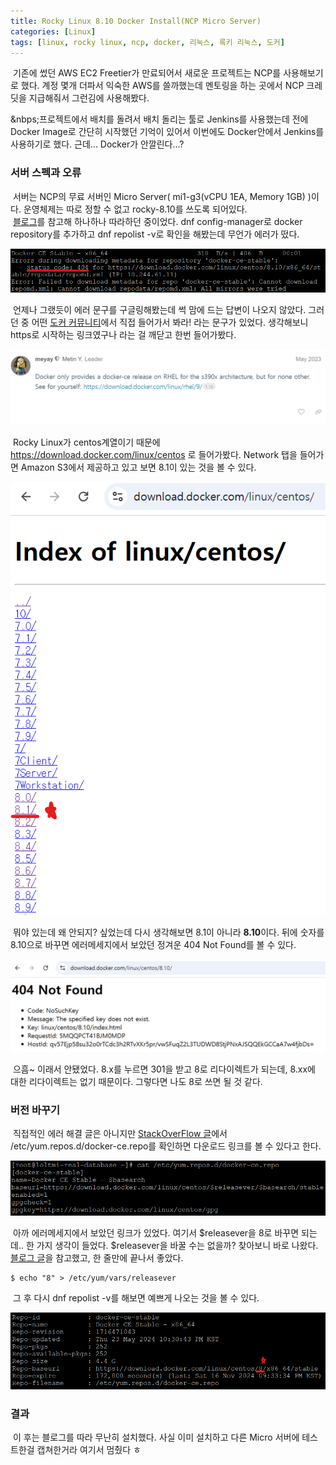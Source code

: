 ```yaml
---
title: Rocky Linux 8.10 Docker Install(NCP Micro Server)
categories: [Linux]
tags: [linux, rocky linux, ncp, docker, 리눅스, 록키 리눅스, 도커]
---
```


&nbsp;기존에 썼던 AWS EC2 Freetier가 만료되어서 새로운 프로젝트는 NCP를 사용해보기로 했다. 계정 몇개 더파서 익숙한 AWS를 쓸까했는데 멘토링을 하는 곳에서 NCP 크레딧을 지급해줘서 그런김에 사용해봤다.

&nbps;프로젝트에서 배치를 돌려서 배치 돌리는 툴로 Jenkins를 사용했는데 전에 Docker Image로 간단히 시작했던 기억이 있어서 이번에도 Docker안에서 Jenkins를 사용하기로 했다. 근데... Docker가 안깔린다...?

### 서버 스펙과 오류

&nbsp;서버는 NCP의 무료 서버인 Micro Server( mi1-g3(vCPU 1EA, Memory 1GB) )이다. 운영체제는 따로 정할 수 없고 rocky-8.10를 쓰도록 되어있다.   
&nbsp;[블로그](https://hahahax5.tistory.com/10)를 참고해 하나하나 따라하던 중이었다. dnf config-manager로 docker repository를 추가하고 dnf repolist -v로 확인을 해봤는데 무언가 에러가 떴다.

![img1](/assets/img/2024-11-06-rocky-linux-8-10-docker-install/img1.png)

&nbsp;언제나 그랬듯이 에러 문구를 구글링해봤는데 썩 맘에 드는 답변이 나오지 않았다. 그러던 중 어떤 [도커 커뮤니티](https://forums.docker.com/t/unable-to-install-docker-on-rhel-9-2/136123)에서 직접 들어가서 봐라! 라는 문구가 있었다. 생각해보니 https로 시작하는 링크였구나 라는 걸 깨닫고 한번 들어가봤다.

![img2](/assets/img/2024-11-06-rocky-linux-8-10-docker-install/img2.png)

&nbsp;Rocky Linux가 centos계열이기 때문에 https://download.docker.com/linux/centos 로 들어가봤다. Network 탭을 들어가면 Amazon S3에서 제공하고 있고 보면 8.1이 있는 것을 볼 수 있다.

 ![img3](/assets/img/2024-11-06-rocky-linux-8-10-docker-install/img3.png)

&nbsp;뭐야 있는데 왜 안되지? 싶었는데 다시 생각해보면 8.1이 아니라 **8.10**이다. 뒤에 숫자를 8.10으로 바꾸면 에러메세지에서 보았던 정겨운 404 Not Found를 볼 수 있다.

 ![img4](/assets/img/2024-11-06-rocky-linux-8-10-docker-install/img4.png)

&nbsp;으흠~ 이래서 안됐었다. 8.x를 누르면 301을 받고 8로 리다이렉트가 되는데, 8.xx에 대한 리다이렉트는 없기 때문이다. 그렇다면 나도 8로 쓰면 될 것 같다.
 
### 버전 바꾸기

&nbsp;직접적인 에러 해결 글은 아니지만 [StackOverFlow 글](https://stackoverflow.com/questions/70358656/rhel8-fedora-yum-dnf-causes-cannot-download-repodata-repomd-xml-for-docker-ce)에서 /etc/yum.repos.d/docker-ce.repo를 확인하면 다운로드 링크를 볼 수 있다고 한다. 

 ![img5](/assets/img/2024-11-06-rocky-linux-8-10-docker-install/img5.png)

&nbsp;아까 에러메세지에서 보았던 링크가 있었다. 여기서 $releasever을 8로 바꾸면 되는데.. 한 가지 생각이 들었다. $releasever을 바꿀 수는 없을까? 찾아보니 바로 나왔다. [블로그 글](https://heum-story.tistory.com/142)을 참고했고, 한 줄만에 끝나서 좋았다.

```
$ echo "8" > /etc/yum/vars/releasever
```

&nbsp;그 후 다시 dnf repolist -v를 해보면 예쁘게 나오는 것을 볼 수 있다.

 ![img6](/assets/img/2024-11-06-rocky-linux-8-10-docker-install/img6.png)

 ### 결과

&nbsp;이 후는 블로그를 따라 무난히 설치했다. 사실 이미 설치하고 다른 Micro 서버에 테스트한걸 캡쳐한거라 여기서 멈췄다 ㅎ
 
